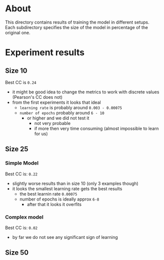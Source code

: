 # About
This directory contains results of training the model in different setups.
Each subdirectory specifies the size of the model in percentage of the original one.


# Experiment results

## Size 10
Best CC is `0.24`
- it might be good idea to change the metrics to work with discrete values (Pearson's CC does not)
- from the first experiments it looks that ideal 
    - `learning rate` is probably around `0.003 - 0.00075`
    - `number of epochs` probably around `6 - 10`
        - or higher and we did not test it 
            - not very probable
            - if more then very time consuming (almost impossible to learn for us)


## Size 25

### Simple Model
Best CC is: `0.22`
- slightly worse results than in size 10 (only 3 examples though)
- it looks the smallest learning rate gets the best results
    - the best learnin rate `0.00075`
    - number of epochs is ideally approx `6-8`
        - after that it looks it overfits

### Complex model
Best CC is: `0.02`
- by far we do not see any significant sign of learning


## Size 50
